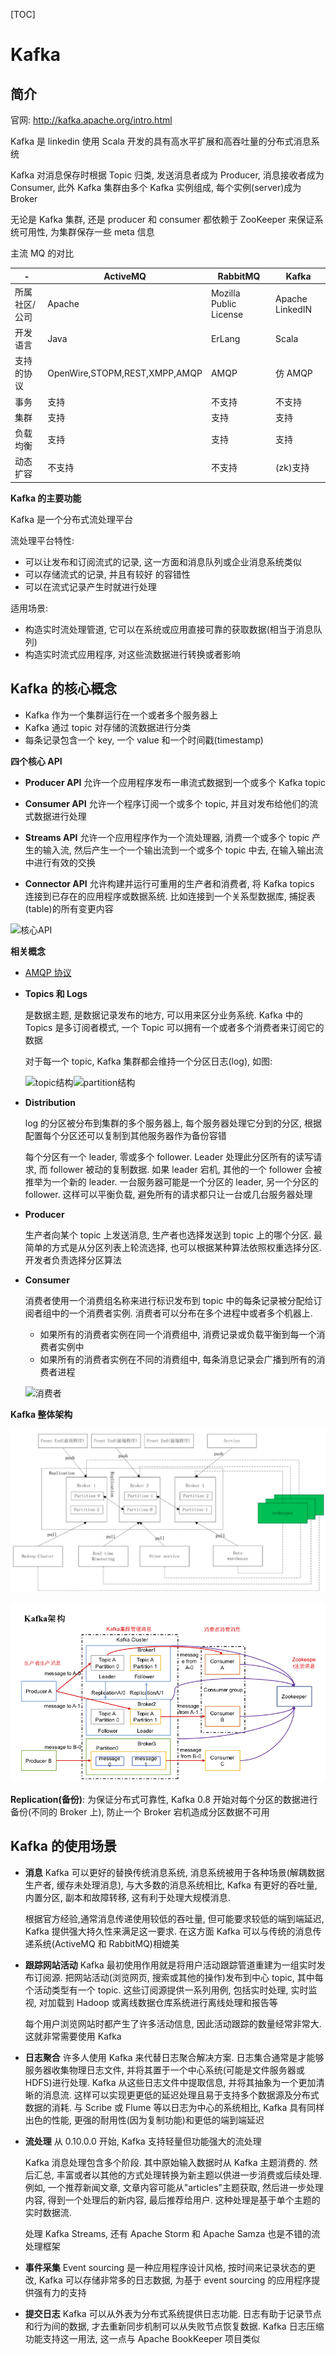 [TOC]

# Kafka

## 简介

官网: http://kafka.apache.org/intro.html

Kafka 是 linkedin 使用 Scala 开发的具有高水平扩展和高吞吐量的分布式消息系统

Kafka 对消息保存时根据 Topic 归类, 发送消息者成为 Producer, 消息接收者成为 Consumer, 此外 Kafka 集群由多个 Kafka 实例组成, 每个实例(server)成为 Broker

无论是 Kafka 集群, 还是 producer 和 consumer 都依赖于 ZooKeeper 来保证系统可用性, 为集群保存一些 meta 信息

主流 MQ 的对比

| -             | ActiveMQ                      | RabbitMQ               | Kafka           |
| ------------- | ----------------------------- | ---------------------- | --------------- |
| 所属社区/公司 | Apache                        | Mozilla Public License | Apache LinkedIN |
| 开发语言      | Java                          | ErLang                 | Scala           |
| 支持的协议    | OpenWire,STOPM,REST,XMPP,AMQP | AMQP                   | 仿 AMQP         |
| 事务          | 支持                          | 不支持                 | 不支持          |
| 集群          | 支持                          | 支持                   | 支持            |
| 负载均衡      | 支持                          | 支持                   | 支持            |
| 动态扩容      | 不支持                        | 不支持                 | (zk)支持        |

**Kafka 的主要功能**

Kafka 是一个分布式流处理平台

流处理平台特性:

-   可以让发布和订阅流式的记录, 这一方面和消息队列或企业消息系统类似
-   可以存储流式的记录, 并且有较好 的容错性
-   可以在流式记录产生时就进行处理

适用场景:

-   构造实时流处理管道, 它可以在系统或应用直接可靠的获取数据(相当于消息队列)
-   构造实时流式应用程序, 对这些流数据进行转换或者影响

## Kafka 的核心概念

-   Kafka 作为一个集群运行在一个或者多个服务器上
-   Kafka 通过 topic 对存储的流数据进行分类
-   每条记录包含一个 key, 一个 value 和一个时间戳(timestamp)

**四个核心 API**

-   **Producer API** 允许一个应用程序发布一串流式数据到一个或多个 Kafka topic
-   **Consumer API** 允许一个程序订阅一个或多个 topic, 并且对发布给他们的流式数据进行处理
-   **Streams API** 允许一个应用程序作为一个流处理器, 消费一个或多个 topic 产生的输入流, 然后产生一个一个输出流到一个或多个 topic 中去, 在输入输出流中进行有效的交换

-   **Connector API** 允许构建并运行可重用的生产者和消费者, 将 Kafka topics 连接到已存在的应用程序或数据系统. 比如连接到一个关系型数据库, 捕捉表(table)的所有变更内容

![核心API](http://kafka.apache.org/22/images/kafka-apis.png)

**相关概念**

-   [AMQP 协议](<../rabbitmq/README.md##\ AMQP\ 协议>)
-   **Topics 和 Logs**

    是数据主题, 是数据记录发布的地方, 可以用来区分业务系统. Kafka 中的 Topics 是多订阅者模式, 一个 Topic 可以拥有一个或者多个消费者来订阅它的数据

    对于每一个 topic, Kafka 集群都会维持一个分区日志(log), 如图:

    ![topic结构](http://kafka.apache.org/22/images/log_anatomy.png)![partition结构](http://kafka.apache.org/22/images/log_consumer.png)

-   **Distribution**

    log 的分区被分布到集群的多个服务器上, 每个服务器处理它分到的分区, 根据配置每个分区还可以复制到其他服务器作为备份容错

    每个分区有一个 leader, 零或多个 follower. Leader 处理此分区所有的读写请求, 而 follower 被动的复制数据. 如果 leader 宕机, 其他的一个 follower 会被推举为一个新的 leader. 一台服务器可能是一个分区的 leader, 另一个分区的 follower. 这样可以平衡负载, 避免所有的请求都只让一台或几台服务器处理

-   **Producer**

    生产者向某个 topic 上发送消息, 生产者也选择发送到 topic 上的哪个分区. 最简单的方式是从分区列表上轮流选择, 也可以根据某种算法依照权重选择分区. 开发者负责选择分区算法

-   **Consumer**

    消费者使用一个消费组名称来进行标识发布到 topic 中的每条记录被分配给订阅者组中的一个消费者实例. 消费者可以分布在多个进程中或者多个机器上.

    -   如果所有的消费者实例在同一个消费组中, 消费记录或负载平衡到每一个消费者实例中
    -   如果所有的消费者实例在不同的消费组中, 每条消息记录会广播到所有的消费者进程

    ![消费者](http://kafka.apache.org/22/images/consumer-groups.png)

**Kafka 整体架构**

![整体架构](res/整体架构.png)

![Kafka整体架构](res/Kafka整体架构.png)

**Replication(备份)**: 为保证分布式可靠性, Kafka 0.8 开始对每个分区的数据进行备份(不同的 Broker 上), 防止一个 Broker 宕机造成分区数据不可用

## Kafka 的使用场景

-   **消息**
    Kafka 可以更好的替换传统消息系统, 消息系统被用于各种场景(解耦数据生产者, 缓存未处理消息), 与大多数的消息系统相比, Kafka 有更好的吞吐量, 内置分区, 副本和故障转移, 这有利于处理大规模消息.

    根据官方经验,通常消息传递使用较低的吞吐量, 但可能要求较低的端到端延迟, Kafka 提供强大持久性来满足这一要求. 在这方面 Kafka 可以与传统的消息传递系统(ActiveMQ 和 RabbitMQ)相媲美

-   **跟踪网站活动**
    Kafka 最初使用作用就是将用户活动跟踪管道重建为一组实时发布订阅源. 把网站活动(浏览网页, 搜索或其他的操作)发布到中心 topic, 其中每个活动类型有一个 topic. 这些订阅源提供一系列用例, 包括实时处理, 实时监视, 对加载到 Hadoop 或离线数据仓库系统进行离线处理和报告等

    每个用户浏览网站时都产生了许多活动信息, 因此活动跟踪的数量经常非常大. 这就非常需要使用 Kafka

-   **日志聚合**
    许多人使用 Kafka 来代替日志聚合解决方案. 日志集合通常是才能够服务器收集物理日志文件, 并将其置于一个中心系统(可能是文件服务器或 HDFS)进行处理. Kafka 从这些日志文件中提取信息, 并将其抽象为一个更加清晰的消息流. 这样可以实现更更低的延迟处理且易于支持多个数据源及分布式数据的消耗. 与 Scribe 或 Flume 等以日志为中心的系统相比, Kafka 具有同样出色的性能, 更强的耐用性(因为复制功能)和更低的端到端延迟

-   **流处理**
    从 0.10.0.0 开始, Kafka 支持轻量但功能强大的流处理

    Kafka 消息处理包含多个阶段. 其中原始输入数据时从 Kafka 主题消费的. 然后汇总, 丰富或者以其他的方式处理转换为新主题以供进一步消费或后续处理. 例如, 一个推荐新闻文章, 文章内容可能从"articles"主题获取, 然后进一步处理内容, 得到一个处理后的新内容, 最后推荐给用户. 这种处理是基于单个主题的实时数据流.

    处理 Kafka Streams, 还有 Apache Storm 和 Apache Samza 也是不错的流处理框架

-   **事件采集**
    Event sourcing 是一种应用程序设计风格, 按时间来记录状态的更改, Kafka 可以存储非常多的日志数据, 为基于 event sourcing 的应用程序提供强有力的支持

-   **提交日志**
    Kafka 可以从外表为分布式系统提供日志功能. 日志有助于记录节点和行为间的数据, 才去重新同步机制可以从失败节点恢复数据. Kafka 日志压缩功能支持这一用法, 这一点与 Apache BookKeeper 项目类似
